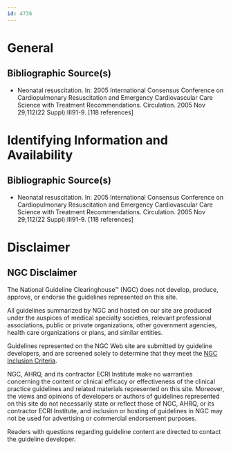 ```yaml
---
id: 4736
---
```


# General

## Bibliographic Source(s)

- Neonatal resuscitation. In: 2005 International Consensus Conference on Cardiopulmonary Resuscitation and Emergency Cardiovascular Care Science with Treatment Recommendations. Circulation. 2005 Nov 29;112(22 Suppl):III91-9. [118 references]

# Identifying Information and Availability

## Bibliographic Source(s)

- Neonatal resuscitation. In: 2005 International Consensus Conference on Cardiopulmonary Resuscitation and Emergency Cardiovascular Care Science with Treatment Recommendations. Circulation. 2005 Nov 29;112(22 Suppl):III91-9. [118 references]

# Disclaimer

## NGC Disclaimer

The National Guideline Clearinghouse™ (NGC) does not develop, produce, approve, or endorse the guidelines represented on this site.

All guidelines summarized by NGC and hosted on our site are produced under the auspices of medical specialty societies, relevant professional associations, public or private organizations, other government agencies, health care organizations or plans, and similar entities.

Guidelines represented on the NGC Web site are submitted by guideline developers, and are screened solely to determine that they meet the [NGC Inclusion Criteria](/help-and-about/summaries/inclusion-criteria).

NGC, AHRQ, and its contractor ECRI Institute make no warranties concerning the content or clinical efficacy or effectiveness of the clinical practice guidelines and related materials represented on this site. Moreover, the views and opinions of developers or authors of guidelines represented on this site do not necessarily state or reflect those of NGC, AHRQ, or its contractor ECRI Institute, and inclusion or hosting of guidelines in NGC may not be used for advertising or commercial endorsement purposes.

Readers with questions regarding guideline content are directed to contact the guideline developer.

